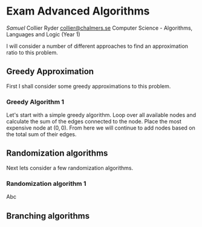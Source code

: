 # Exam Advanced Algorithms
*Samuel* Collier Ryder
collier@chalmers.se
Computer Science - Algorithms, Languages and Logic (Year 1)

I will consider a number of different approaches to find an approximation ratio to this problem. 

## Greedy Approximation
First I shall consider some greedy approximations to this problem. 

### Greedy Algorithm 1
Let's start with a simple greedy algorithm. Loop over all available nodes and calculate the sum of the edges connected to the node. Place the most expensive node at $(0,0)$. From here we will continue to add nodes based on the total sum of their edges.  


## Randomization algorithms
Next lets consider a few randomization algorithms. 

### Randomization algorithm 1
Abc 

## Branching algorithms